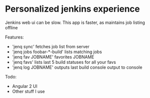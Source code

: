 # Personalized jenkins experience

Jenkins web ui can be slow. This app is faster, as maintains job listing offline

Features:

- 'jenq sync' fetches job list from server
- 'jenq jobs foobar-*-build' lists matching jobs
- 'jenq fav JOBNAME' favorites JOBNAME
- 'jenq favs' lists last 5 build statuses for all your favs
- 'jenq log JOBNAME' outputs last build console output to console

Todo:

- Angular 2 UI
- Other stuff I use
